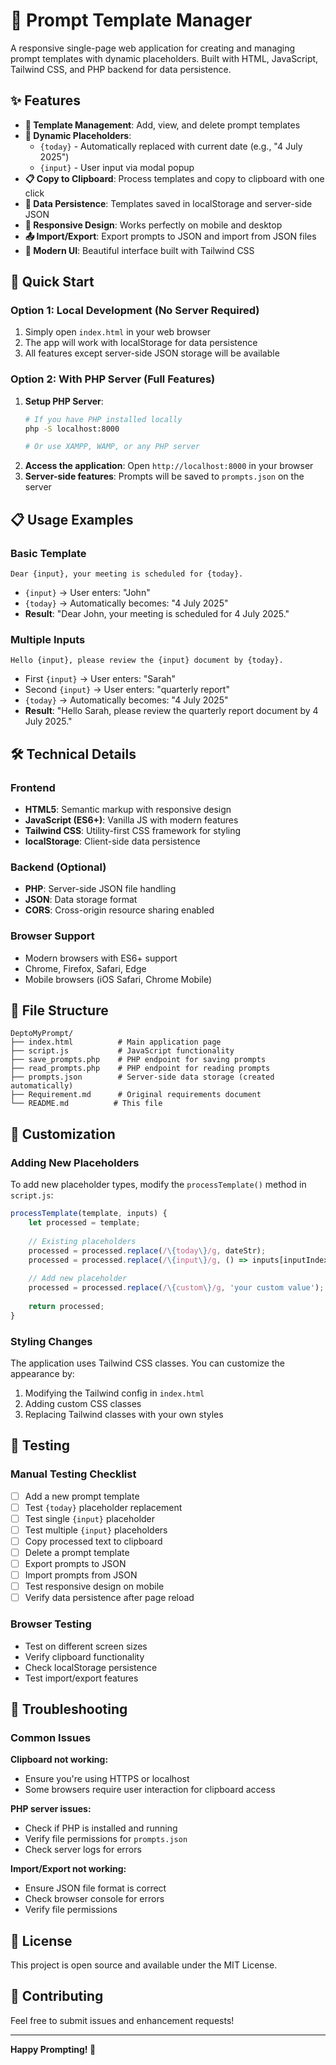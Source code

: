 # 📝 Prompt Template Manager

A responsive single-page web application for creating and managing prompt templates with dynamic placeholders. Built with HTML, JavaScript, Tailwind CSS, and PHP backend for data persistence.

## ✨ Features

- **📝 Template Management**: Add, view, and delete prompt templates
- **🔄 Dynamic Placeholders**: 
  - `{today}` - Automatically replaced with current date (e.g., "4 July 2025")
  - `{input}` - User input via modal popup
- **📋 Copy to Clipboard**: Process templates and copy to clipboard with one click
- **💾 Data Persistence**: Templates saved in localStorage and server-side JSON
- **📱 Responsive Design**: Works perfectly on mobile and desktop
- **📤 Import/Export**: Export prompts to JSON and import from JSON files
- **🎨 Modern UI**: Beautiful interface built with Tailwind CSS

## 🚀 Quick Start

### Option 1: Local Development (No Server Required)
1. Simply open `index.html` in your web browser
2. The app will work with localStorage for data persistence
3. All features except server-side JSON storage will be available

### Option 2: With PHP Server (Full Features)
1. **Setup PHP Server**:
   ```bash
   # If you have PHP installed locally
   php -S localhost:8000
   
   # Or use XAMPP, WAMP, or any PHP server
   ```
2. **Access the application**: Open `http://localhost:8000` in your browser
3. **Server-side features**: Prompts will be saved to `prompts.json` on the server

## 📋 Usage Examples

### Basic Template
```
Dear {input}, your meeting is scheduled for {today}.
```
- `{input}` → User enters: "John"
- `{today}` → Automatically becomes: "4 July 2025"
- **Result**: "Dear John, your meeting is scheduled for 4 July 2025."

### Multiple Inputs
```
Hello {input}, please review the {input} document by {today}.
```
- First `{input}` → User enters: "Sarah"
- Second `{input}` → User enters: "quarterly report"
- `{today}` → Automatically becomes: "4 July 2025"
- **Result**: "Hello Sarah, please review the quarterly report document by 4 July 2025."

## 🛠️ Technical Details

### Frontend
- **HTML5**: Semantic markup with responsive design
- **JavaScript (ES6+)**: Vanilla JS with modern features
- **Tailwind CSS**: Utility-first CSS framework for styling
- **localStorage**: Client-side data persistence

### Backend (Optional)
- **PHP**: Server-side JSON file handling
- **JSON**: Data storage format
- **CORS**: Cross-origin resource sharing enabled

### Browser Support
- Modern browsers with ES6+ support
- Chrome, Firefox, Safari, Edge
- Mobile browsers (iOS Safari, Chrome Mobile)

## 📁 File Structure

```
DeptoMyPrompt/
├── index.html          # Main application page
├── script.js           # JavaScript functionality
├── save_prompts.php    # PHP endpoint for saving prompts
├── read_prompts.php    # PHP endpoint for reading prompts
├── prompts.json        # Server-side data storage (created automatically)
├── Requirement.md      # Original requirements document
└── README.md          # This file
```

## 🔧 Customization

### Adding New Placeholders
To add new placeholder types, modify the `processTemplate()` method in `script.js`:

```javascript
processTemplate(template, inputs) {
    let processed = template;
    
    // Existing placeholders
    processed = processed.replace(/\{today\}/g, dateStr);
    processed = processed.replace(/\{input\}/g, () => inputs[inputIndex++] || '');
    
    // Add new placeholder
    processed = processed.replace(/\{custom\}/g, 'your custom value');
    
    return processed;
}
```

### Styling Changes
The application uses Tailwind CSS classes. You can customize the appearance by:
1. Modifying the Tailwind config in `index.html`
2. Adding custom CSS classes
3. Replacing Tailwind classes with your own styles

## 🧪 Testing

### Manual Testing Checklist
- [ ] Add a new prompt template
- [ ] Test `{today}` placeholder replacement
- [ ] Test single `{input}` placeholder
- [ ] Test multiple `{input}` placeholders
- [ ] Copy processed text to clipboard
- [ ] Delete a prompt template
- [ ] Export prompts to JSON
- [ ] Import prompts from JSON
- [ ] Test responsive design on mobile
- [ ] Verify data persistence after page reload

### Browser Testing
- Test on different screen sizes
- Verify clipboard functionality
- Check localStorage persistence
- Test import/export features

## 🐛 Troubleshooting

### Common Issues

**Clipboard not working:**
- Ensure you're using HTTPS or localhost
- Some browsers require user interaction for clipboard access

**PHP server issues:**
- Check if PHP is installed and running
- Verify file permissions for `prompts.json`
- Check server logs for errors

**Import/Export not working:**
- Ensure JSON file format is correct
- Check browser console for errors
- Verify file permissions

## 📝 License

This project is open source and available under the MIT License.

## 🤝 Contributing

Feel free to submit issues and enhancement requests!

---

**Happy Prompting! 🎉** 